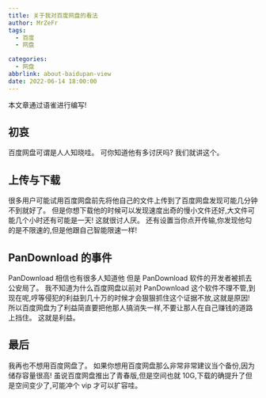 ```yaml
---
title: 关于我对百度网盘的看法
author: MrZeFr
tags:
  - 百度
  - 网盘

categories:
  - 网盘
abbrlink: about-baidupan-view
date: 2022-06-14 18:00:00
---
```


本文章通过语雀进行编写!

## 初哀

百度网盘可谓是人人知晓哇。
可你知道他有多讨厌吗?
我们就讲这个。

## 上传与下载

很多用户可能试用百度网盘前先将他自己的文件上传到了百度网盘发现可能几分钟不到就好了。
但是你想下载他的时候可以发现速度出奇的慢小文件还好,大文件可能几个小时还有可能是一天!
这就很讨人厌。
还有设置当你点开传输,你发现他勾的是不限速的,但是他跟自己智能限速一样!

## PanDownload 的事件

PanDownload 相信也有很多人知道他
但是 PanDownload 软件的开发者被抓去公安局了。
我不知道为什么百度网盘以前对 PanDownload 这个软件不理不管,到现在呢,哼等侵犯的利益到几十万的时候才会狠狠抓住这个证据不放,这就是原因!
所以百度网盘为了利益简直要把他那人搞消失一样,不要让那人在自己赚钱的道路上挡住。
这就是利益。

## 最后

我再也不想用百度网盘了。
如果你想用百度网盘那么非常非常建议当个备份,因为储存容量很高!
虽说百度网盘推出了青春版,但是空间也就 10G,下载的确提升了但是空间变少了,可能冲个 vip 才可以扩容哇。
